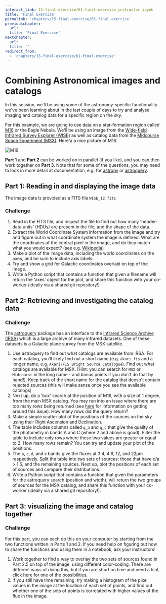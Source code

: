 ```yaml
---
interact_link: 15-final-exercise/01-final-exercise_instructor.ipynb
title: 'Final Exercise'
permalink: 'chapters/15-final-exercise/01-final-exercise'
previouschapter:
  url: 
  title: 'Final Exercise'
nextchapter:
  url: 
  title: ''
redirect_from:
  - 'chapters/15-final-exercise/01-final-exercise'
---
```


# Combining Astronomical images and catalogs

In this session, we'll be using some of the astronomy-specific functionality we've been learning about in the last couple of days to try and analyse imaging and catalog data for a specific region on the sky.

For this example, we are going to use data on a star-formation region called [M16](https://en.wikipedia.org/wiki/Eagle_Nebula) or the Eagle Nebula. We'll be using an image from the [Wide-field Infrared Survey Explorer (WISE)](https://en.wikipedia.org/wiki/Wide-field_Infrared_Survey_Explorer) as well as catalog data from the [Midcourse Space Experiment (MSX)](https://en.wikipedia.org/wiki/Midcourse_Space_Experiment). Here'a a nice picture of M16:

![M16](https://upload.wikimedia.org/wikipedia/commons/thumb/2/2b/Eagle_Nebula_from_ESO.jpg/480px-Eagle_Nebula_from_ESO.jpg)

**Part 1** and **Part 2** can be worked on in parallel (if you like), and you can then work together on **Part 3**. Note that for some of the questions, you may need to look in more detail at documentation, e.g. for [astropy](http://docs.astropy.org/en/stable) or [astroquery](https://astroquery.readthedocs.io/en/latest/).

## Part 1: Reading in and displaying the image data

The image data is provided as a FITS file ``WISE_12.fits``

### Challenge

1. Read in the FITS file, and inspect the file to find out how many 'header-data units' (HDUs) are present in the file, and the shape of the data.
1. Extract the World Coordinate System information from the image and try and figure out in what coordinate system the image is defined. What are the coordinates of the central pixel in the image, and do they match what you would expect? (see e.g. [Wikipedia](https://en.wikipedia.org/wiki/Eagle_Nebula))
1. Make a plot of the image data, including the world coordinates on the axes, and be sure to include axis labels.
1. Try and show a grid for Galactic coordinates overlaid on top of the image.
1. Write a Python script that contains a function that given a filename will return the 'axes' object for the plot, and share this function with your co-worker (ideally via a shared git repository!)

## Part 2: Retrieving and investigating the catalog data

### Challenge

The [astroquery](https://astroquery.readthedocs.io/en/latest/) package has an interface to the [Infrared Science Archive (IRSA)](https://irsa.ipac.caltech.edu/frontpage/) which is a large archive of many infrared datasets. One of these datasets is a Galactic plane survey from the MSX satellite.

1. Use astroquery to find out what catalogs are available from IRSA. For each catalog, you'll likely find out a short name (e.g. ``akari_fis`` and a longer name, e.g. ``Akari/FIS Bright Source Catalogue``). Find out what catalogs are available for MSX. [Hint: you can search for ``MSX`` or ``Midcourse`` in the long name - and bonus points if you don't do that by hand!]. Keep track of the short name for the catalog that doesn't contain rejected sources (this will make sense once you see the available catalogs)
1. Next up, do a 'box' search at the position of M16, with a size of 1 degree, from the main MSX catalog. You may run into an issue where there are too many rows being returned (see [here](https://astroquery.readthedocs.io/en/latest/irsa/irsa.html#other-configurations) for information on getting around this issue). How many rows did the query return?
1. Make a simple scatter plot of the positions of the sources on the sky using their Right Ascension and Declination.
1. The table includes columns called ``q_a`` and ``q_c`` that give the quality of the photometry in bands A and C (where 2 and above is good). Filter the table to include only rows where these two values are greater or equal to 2. How many rows remain? You can try and update your plot of the positions.
1. The ``a``, ``c``, ``d``, and ``e`` bands give the fluxes at 3.4, 4.6, 12, and 22µm respectively. Split the table into two sets of sources: those that have c/a > 1.5, and the remaining sources. Next up, plot the positions of each set of sources and compare their distributions.
1. Write a Python script that contains a function that given the parameters for the astroquery search (position and width), will return the two groups of sources for the MSX catalog, and share this function with your co-worker (ideally via a shared git repository!).

## Part 3: visualizing the image and catalog together

### Challange

For this part, you can each do this on your computer by starting from the two functions written in Parts 1 and 2. If you need help on figuring out how to share the functions and using them in a notebook, ask your instructors!

1. Work together to find a way to overlay the two sets of sources found in Part 2.5 on top of the image, using different color-coding. There are different ways of doing this, but if you are short on time and need a hint, [click here](http://docs.astropy.org/en/latest/api/astropy.visualization.wcsaxes.WCSAxes.html?highlight=plot_coord#astropy.visualization.wcsaxes.WCSAxes.plot_coord) for one of the possibilities.
1. If you still have time remaining, try making a histogram of the pixel values in the image at the location of each set of points, and find out whether one of the sets of points is correlated with higher values of the flux in the image.
